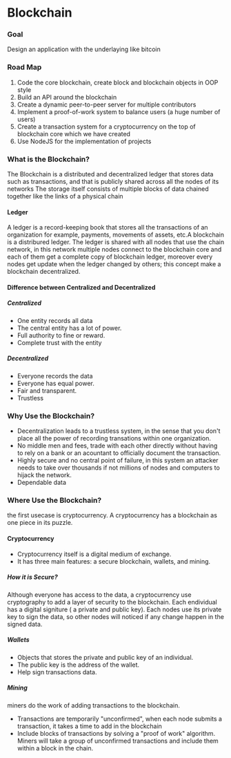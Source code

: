 <h1>Blockchain</h1>
<h3>Goal</h3>
<p>Design an application with the underlaying like bitcoin</p>
<h3>Road Map</h3>
<ol>
  <li>Code the core blockchain, create block and blockchain objects in OOP style</li>
  <li>Build an API around the blockchain</li>
  <li>Create a dynamic peer-to-peer server for multiple contributors</li>
  <li>Implement a proof-of-work system to balance users (a huge number of users)</li>
  <li>Create a transaction system for a cryptocurrency on the top of blockchain core which we have created</li>
  <li>Use NodeJS for the implementation of projects</li>
</ol>
<h3>What is the Blockchain?</h3>
<p>The Blockchain is a distributed and decentralized ledger that stores data such as transactions, and that is publicly shared across all the nodes of its networks
The storage itself consists of multiple blocks of data chained together like the links of a physical chain
</p>
<h4>Ledger</h4>
<p>A ledger is a record-keeping book that stores all the transactions of an organization for example, payments, movements of assets, etc.A blockchain is a distribured ledger. The ledger is shared with all nodes that use the chain network, in this network multiple nodes connect to the blockchain core and each of them get a complete copy of blockchain ledger, moreover every nodes get update when the ledger changed by others; this concept make a blockchain decentralized.</p>
<h4>Difference between Centralized and Decentralized</h4>
<h5>Centralized</h5>
<ul>
  <li>One entity records all data</li>
  <li>The central entity has a lot of power.</li>
  <li>Full authority to fine or reward.</li>
  <li>Complete trust with the entity</li>
 </ul>
 <h5>Decentralized</h5>
<ul>
  <li>Everyone records the data</li>
  <li>Everyone has equal power.</li>
  <li>Fair and transparent.</li>
  <li>Trustless</li>
 </ul>
 <h3>Why Use the Blockchain?</h3>
 <ul>
  <li>Decentralization leads to a trustless system, in the sense that you don't place all the power of recording transations within one organization.</li>
  <li>No middle men and fees, trade with each other directly without having to rely on a bank or an acountant to officially document the transaction.</li>
  <li>Highly secure and no central point of failure, in this system an attacker needs to take over thousands if not millions of nodes and computers to hijack the network.</li>
  <li>Dependable data</li>
  </ul>
<h3>Where Use the Blockchain?</h3>
<p>the first usecase is cryptocurrency. A cryptocurrency has a blockchain as one piece in its puzzle.</p>
<h4>Cryptocurrency</h4>
<ul>
  <li>Cryptocurrency itself is a digital medium of exchange.</li>
  <li>It has three main features: a secure blockchain, wallets, and mining.</li>
  </ul>
  <h5>How it is Secure?</h5>
  <p>Although everyone has access to the data, a cryptocurrency use cryptography to add a layer of security to the blockchain. Each endividual has a digital signiture ( a private and public key). Each nodes use its private key to sign the data, so other nodes will noticed if any change happen in the signed data.</p>
  <h5>Wallets</h5>
<ul>
  <li>Objects that stores the private and public key of an individual.</li>
  <li>The public key is the address of the wallet.</li>
  <li>Help sign transactions data.</li>
</ul>
<h5>Mining</h5>
<p>miners do the work of adding transactions to the blockchain.</p>
<ul>
  <li>Transactions are temporarily "unconfirmed", when each node submits a transaction, it takes a time to add in the blockchain</li>
  <li>Include blocks of transactions by solving a "proof of work" algorithm. Miners will take a group of unconfirmed transactions and include them within a block in the chain.</li>
 </ul>
